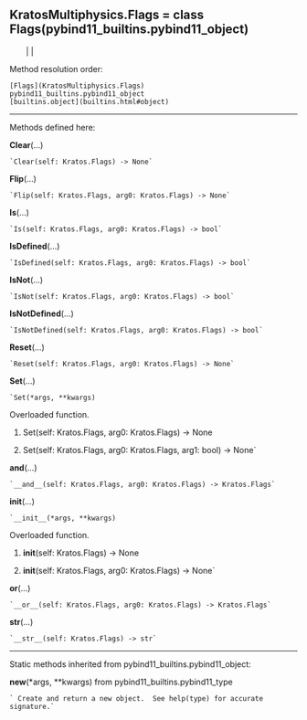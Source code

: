   
**KratosMultiphysics.Flags** = class Flags(pybind11_builtins.pybind11_object)  
---  
`    `|   |

Method resolution order:

    [Flags](KratosMultiphysics.Flags)
    pybind11_builtins.pybind11_object
    [builtins.object](builtins.html#object)

* * *

Methods defined here:  

**Clear**(...)

    `Clear(self: Kratos.Flags) -> None`

**Flip**(...)

    `Flip(self: Kratos.Flags, arg0: Kratos.Flags) -> None`

**Is**(...)

    `Is(self: Kratos.Flags, arg0: Kratos.Flags) -> bool`

**IsDefined**(...)

    `IsDefined(self: Kratos.Flags, arg0: Kratos.Flags) -> bool`

**IsNot**(...)

    `IsNot(self: Kratos.Flags, arg0: Kratos.Flags) -> bool`

**IsNotDefined**(...)

    `IsNotDefined(self: Kratos.Flags, arg0: Kratos.Flags) -> bool`

**Reset**(...)

    `Reset(self: Kratos.Flags, arg0: Kratos.Flags) -> None`

**Set**(...)

    `Set(*args, **kwargs)  
Overloaded  function.  
  
1. Set(self: Kratos.Flags, arg0: Kratos.Flags) -> None  
  
2. Set(self: Kratos.Flags, arg0: Kratos.Flags, arg1: bool) -> None`

**__and__**(...)

    `__and__(self: Kratos.Flags, arg0: Kratos.Flags) -> Kratos.Flags`

**__init__**(...)

    `__init__(*args, **kwargs)  
Overloaded  function.  
  
1. __init__(self: Kratos.Flags) -> None  
  
2. __init__(self: Kratos.Flags, arg0: Kratos.Flags) -> None`

**__or__**(...)

    `__or__(self: Kratos.Flags, arg0: Kratos.Flags) -> Kratos.Flags`

**__str__**(...)

    `__str__(self: Kratos.Flags) -> str`

* * *

Static methods inherited from pybind11_builtins.pybind11_object:  

**__new__**(*args, **kwargs) from pybind11_builtins.pybind11_type

    ` Create and return a new object.  See help(type) for accurate signature.`

